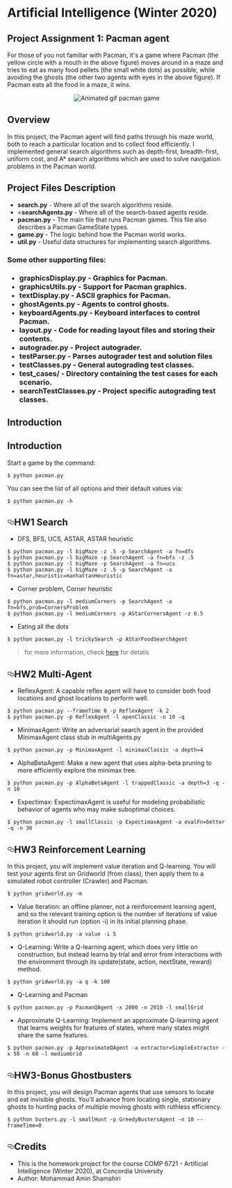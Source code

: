 <h1>Artificial Intelligence (Winter 2020)</h1>
<h2>Project Assignment 1: Pacman agent</h2>

For those of you not familiar with Pacman, it's a game where Pacman (the yellow circle with a mouth in the above figure) moves around in a maze and tries to eat as many food pellets (the small white dots) as possible, while avoiding the ghosts (the other two agents with eyes in the above figure). If Pacman eats all the food in a maze, it wins.

<p align="center"> 
<img src="https://rb.gy/ws1sl6" alt="Animated gif pacman game" style="max-width:100%;">
</p>

<h2>Overview</h2>
In this project, the Pacman agent will find paths through his maze world, both to reach a particular location and to collect food efficiently. I implemented general search algorithms such as depth-first, breadth-first, uniform cost, and A* search algorithms which are used to solve navigation problems in the Pacman world.

<h2>Project Files Description</h2>
<ul>
  <li><b>search.py</b> - Where all of the search algorithms reside.</li>
  <li><<b>searchAgents.py</b> - Where all of the search-based agents reside.</li>
  <li><b>pacman.py</b> - The main file that runs Pacman games. This file also describes a Pacman GameState types.</li>
  <li><b>game.py</b> - The logic behind how the Pacman world works.</li>
  <li><b>util.py</b> - Useful data structures for implementing search algorithms.</li>
</ul>

<h3>Some other supporting files:<h3>
<ul>
  <li><b>graphicsDisplay.py</b> - Graphics for Pacman.</li>
  <li><b>graphicsUtils.py</b> - Support for Pacman graphics.</li>
  <li><b>textDisplay.py</b> - ASCII graphics for Pacman.</li>
  <li><b>ghostAgents.py</b> - Agents to control ghosts.</li>
  <li><b>keyboardAgents.py</b> - Keyboard interfaces to control Pacman.</li>
  <li><b>layout.py</b> - Code for reading layout files and storing their contents. </li>
  <li><b>autograder.py</b> - Project autograder.</li>
  <li><b>testParser.py</b> - Parses autograder test and solution files</li>
  <li><b>testClasses.py</b> - General autograding test classes.</li>
  <li><b>test_cases/</b> - Directory containing the test cases for each scenario.</li>
  <li><b>searchTestClasses.py</b> - Project specific autograding test classes.</li>
</ul>

## Introduction
<h2>Introduction</h2>
<p>Start a game by the command:</p>
<pre><code>$ python pacman.py
</code></pre>
<p>You can see the list of all options and their default values via:</p>
<pre><code>$ python pacman.py -h
</code></pre>
<h2><a id="user-content-hw1-search" class="anchor" aria-hidden="true" href="#hw1-search"><svg class="octicon octicon-link" viewBox="0 0 16 16" version="1.1" width="16" height="16" aria-hidden="true"><path fill-rule="evenodd" d="M4 9h1v1H4c-1.5 0-3-1.69-3-3.5S2.55 3 4 3h4c1.45 0 3 1.69 3 3.5 0 1.41-.91 2.72-2 3.25V8.59c.58-.45 1-1.27 1-2.09C10 5.22 8.98 4 8 4H4c-.98 0-2 1.22-2 2.5S3 9 4 9zm9-3h-1v1h1c1 0 2 1.22 2 2.5S13.98 12 13 12H9c-.98 0-2-1.22-2-2.5 0-.83.42-1.64 1-2.09V6.25c-1.09.53-2 1.84-2 3.25C6 11.31 7.55 13 9 13h4c1.45 0 3-1.69 3-3.5S14.5 6 13 6z"></path></svg></a>HW1 Search</h2>
<ul>
<li>DFS, BFS, UCS, ASTAR, ASTAR heuristic</li>
</ul>
<pre><code>$ python pacman.py -l bigMaze -z .5 -p SearchAgent -a fn=dfs
$ python pacman.py -l bigMaze -p SearchAgent -a fn=bfs -z .5
$ python pacman.py -l bigMaze -p SearchAgent -a fn=ucs
$ python pacman.py -l bigMaze -z .5 -p SearchAgent -a fn=astar,heuristic=manhattanHeuristic
</code></pre>
<ul>
<li>Corner problem, Corner heuristic</li>
</ul>
<pre><code>$ python pacman.py -l mediumCorners -p SearchAgent -a fn=bfs,prob=CornersProblem
$ python pacman.py -l mediumCorners -p AStarCornersAgent -z 0.5
</code></pre>
<ul>
<li>Eating all the dots</li>
</ul>
<pre><code>$ python pacman.py -l trickySearch -p AStarFoodSearchAgent
</code></pre>
<blockquote>
<p>for more information, check <a href="https://github.com/jasonwu0731/NTU-AI-Fall2016/blob/master/Pacman/hw1-search/Project1.html">here</a> for details</p>
</blockquote>
<h2><a id="user-content-hw2-multi-agent" class="anchor" aria-hidden="true" href="#hw2-multi-agent"><svg class="octicon octicon-link" viewBox="0 0 16 16" version="1.1" width="16" height="16" aria-hidden="true"><path fill-rule="evenodd" d="M4 9h1v1H4c-1.5 0-3-1.69-3-3.5S2.55 3 4 3h4c1.45 0 3 1.69 3 3.5 0 1.41-.91 2.72-2 3.25V8.59c.58-.45 1-1.27 1-2.09C10 5.22 8.98 4 8 4H4c-.98 0-2 1.22-2 2.5S3 9 4 9zm9-3h-1v1h1c1 0 2 1.22 2 2.5S13.98 12 13 12H9c-.98 0-2-1.22-2-2.5 0-.83.42-1.64 1-2.09V6.25c-1.09.53-2 1.84-2 3.25C6 11.31 7.55 13 9 13h4c1.45 0 3-1.69 3-3.5S14.5 6 13 6z"></path></svg></a>HW2 Multi-Agent</h2>
<ul>
<li>ReflexAgent:
A capable reflex agent will have to consider both food locations and ghost locations to perform well.</li>
</ul>
<pre><code>$ python pacman.py --frameTime 0 -p ReflexAgent -k 2
$ python pacman.py -p ReflexAgent -l openClassic -n 10 -q
</code></pre>
<ul>
<li>MinimaxAgent:
Write an adversarial search agent in the provided MinimaxAgent class stub in multiAgents.py</li>
</ul>
<pre><code>$ python pacman.py -p MinimaxAgent -l minimaxClassic -a depth=4
</code></pre>
<ul>
<li>AlphaBetaAgent:
Make a new agent that uses alpha-beta pruning to more efficiently explore the minimax tree.</li>
</ul>
<pre><code>$ python pacman.py -p AlphaBetaAgent -l trappedClassic -a depth=3 -q -n 10
</code></pre>
<ul>
<li>Expectimax:
ExpectimaxAgent is useful for modeling probabilistic behavior of agents who may make suboptimal choices.</li>
</ul>
<pre><code>$ python pacman.py -l smallClassic -p ExpectimaxAgent -a evalFn=better -q -n 30
</code></pre>
<h2><a id="user-content-hw3-reinforcement-learning" class="anchor" aria-hidden="true" href="#hw3-reinforcement-learning"><svg class="octicon octicon-link" viewBox="0 0 16 16" version="1.1" width="16" height="16" aria-hidden="true"><path fill-rule="evenodd" d="M4 9h1v1H4c-1.5 0-3-1.69-3-3.5S2.55 3 4 3h4c1.45 0 3 1.69 3 3.5 0 1.41-.91 2.72-2 3.25V8.59c.58-.45 1-1.27 1-2.09C10 5.22 8.98 4 8 4H4c-.98 0-2 1.22-2 2.5S3 9 4 9zm9-3h-1v1h1c1 0 2 1.22 2 2.5S13.98 12 13 12H9c-.98 0-2-1.22-2-2.5 0-.83.42-1.64 1-2.09V6.25c-1.09.53-2 1.84-2 3.25C6 11.31 7.55 13 9 13h4c1.45 0 3-1.69 3-3.5S14.5 6 13 6z"></path></svg></a>HW3 Reinforcement Learning</h2>
<p>In this project, you will implement value iteration and Q-learning. You will test your agents first on Gridworld (from class), then apply them to a simulated robot controller (Crawler) and Pacman.</p>
<pre><code>$ python gridworld.py -m
</code></pre>
<ul>
<li>Value Iteration: an offline planner, not a reinforcement learning agent, and so the relevant training option is the number of iterations of value iteration it should run (option -i) in its initial planning phase.</li>
</ul>
<pre><code>$ python gridworld.py -a value -i 5
</code></pre>
<ul>
<li>Q-Learning: Write a Q-learning agent, which does very little on construction, but instead learns by trial and error from interactions with the environment through its update(state, action, nextState, reward) method.</li>
</ul>
<pre><code>$ python gridworld.py -a q -k 100 
</code></pre>
<ul>
<li>Q-Learning and Pacman</li>
</ul>
<pre><code>$ python pacman.py -p PacmanQAgent -x 2000 -n 2010 -l smallGrid  
</code></pre>
<ul>
<li>Approximate Q-Learning: Implement an approximate Q-learning agent that learns weights for features of states, where many states might share the same features.</li>
</ul>
<pre><code>$ python pacman.py -p ApproximateQAgent -a extractor=SimpleExtractor -x 50 -n 60 -l mediumGrid
</code></pre>
<h2><a id="user-content-hw3-bonus-ghostbusters" class="anchor" aria-hidden="true" href="#hw3-bonus-ghostbusters"><svg class="octicon octicon-link" viewBox="0 0 16 16" version="1.1" width="16" height="16" aria-hidden="true"><path fill-rule="evenodd" d="M4 9h1v1H4c-1.5 0-3-1.69-3-3.5S2.55 3 4 3h4c1.45 0 3 1.69 3 3.5 0 1.41-.91 2.72-2 3.25V8.59c.58-.45 1-1.27 1-2.09C10 5.22 8.98 4 8 4H4c-.98 0-2 1.22-2 2.5S3 9 4 9zm9-3h-1v1h1c1 0 2 1.22 2 2.5S13.98 12 13 12H9c-.98 0-2-1.22-2-2.5 0-.83.42-1.64 1-2.09V6.25c-1.09.53-2 1.84-2 3.25C6 11.31 7.55 13 9 13h4c1.45 0 3-1.69 3-3.5S14.5 6 13 6z"></path></svg></a>HW3-Bonus Ghostbusters</h2>
<p>In this project, you will design Pacman agents that use sensors to locate and eat invisible ghosts. You'll advance from locating single, stationary ghosts to hunting packs of multiple moving ghosts with ruthless efficiency.</p>
<pre><code>$ python busters.py -l smallHunt -p GreedyBustersAgent -n 10 --frameTime=0 &nbsp;
</code></pre>
<h2><a id="user-content-credits" class="anchor" aria-hidden="true" href="#credits"><svg class="octicon octicon-link" viewBox="0 0 16 16" version="1.1" width="16" height="16" aria-hidden="true"><path fill-rule="evenodd" d="M4 9h1v1H4c-1.5 0-3-1.69-3-3.5S2.55 3 4 3h4c1.45 0 3 1.69 3 3.5 0 1.41-.91 2.72-2 3.25V8.59c.58-.45 1-1.27 1-2.09C10 5.22 8.98 4 8 4H4c-.98 0-2 1.22-2 2.5S3 9 4 9zm9-3h-1v1h1c1 0 2 1.22 2 2.5S13.98 12 13 12H9c-.98 0-2-1.22-2-2.5 0-.83.42-1.64 1-2.09V6.25c-1.09.53-2 1.84-2 3.25C6 11.31 7.55 13 9 13h4c1.45 0 3-1.69 3-3.5S14.5 6 13 6z"></path></svg></a>Credits</h2>
<ul>
<li>This is the homework project for the course COMP 6721 - Artificial Intelligence (Winter 2020), at Concordia University</li>
<li>Author: Mohammad Amin Shamshiri</li>
</ul>
</article>


